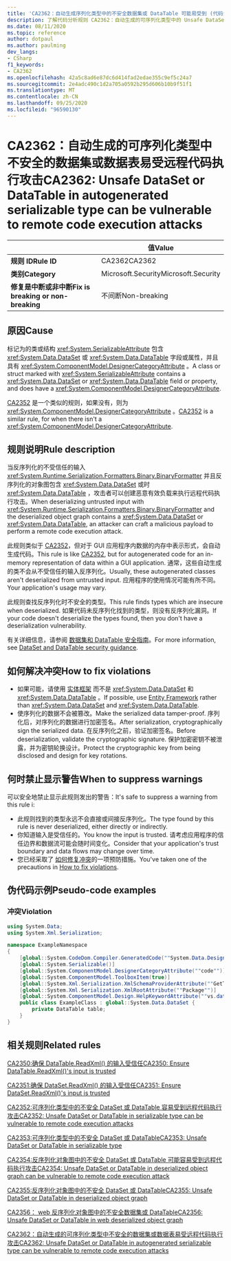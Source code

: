 ```yaml
---
title: 'CA2362：自动生成序列化类型中的不安全数据集或 DataTable 可能易受到 (代码分析的远程代码执行攻击) '
description: 了解代码分析规则 CA2362：自动生成的可序列化类型中的 Unsafe DataSet 或 DataTable 可能易受到远程代码执行攻击
ms.date: 08/11/2020
ms.topic: reference
author: dotpaul
ms.author: paulming
dev_langs:
- CSharp
f1_keywords:
- CA2362
ms.openlocfilehash: 42a5c8ad6e87dc6d414fad2edae355c9ef5c24a7
ms.sourcegitcommit: 2e4adc490c1d2a705a0592b295d606b10b9f51f1
ms.translationtype: MT
ms.contentlocale: zh-CN
ms.lasthandoff: 09/25/2020
ms.locfileid: "96590130"
---
```

# <a name="ca2362-unsafe-dataset-or-datatable-in-autogenerated-serializable-type-can-be-vulnerable-to-remote-code-execution-attacks"></a><span data-ttu-id="c9da8-103">CA2362：自动生成的可序列化类型中不安全的数据集或数据表易受远程代码执行攻击</span><span class="sxs-lookup"><span data-stu-id="c9da8-103">CA2362: Unsafe DataSet or DataTable in autogenerated serializable type can be vulnerable to remote code execution attacks</span></span>

| | <span data-ttu-id="c9da8-104">值</span><span class="sxs-lookup"><span data-stu-id="c9da8-104">Value</span></span> |
|-|-|
| <span data-ttu-id="c9da8-105">**规则 ID**</span><span class="sxs-lookup"><span data-stu-id="c9da8-105">**Rule ID**</span></span> |<span data-ttu-id="c9da8-106">CA2362</span><span class="sxs-lookup"><span data-stu-id="c9da8-106">CA2362</span></span>|
| <span data-ttu-id="c9da8-107">**类别**</span><span class="sxs-lookup"><span data-stu-id="c9da8-107">**Category**</span></span> |<span data-ttu-id="c9da8-108">Microsoft.Security</span><span class="sxs-lookup"><span data-stu-id="c9da8-108">Microsoft.Security</span></span>|
| <span data-ttu-id="c9da8-109">**修复是中断或非中断**</span><span class="sxs-lookup"><span data-stu-id="c9da8-109">**Fix is breaking or non-breaking**</span></span> |<span data-ttu-id="c9da8-110">不间断</span><span class="sxs-lookup"><span data-stu-id="c9da8-110">Non-breaking</span></span>|

## <a name="cause"></a><span data-ttu-id="c9da8-111">原因</span><span class="sxs-lookup"><span data-stu-id="c9da8-111">Cause</span></span>

<span data-ttu-id="c9da8-112">标记为的类或结构 <xref:System.SerializableAttribute> 包含 <xref:System.Data.DataSet> 或 <xref:System.Data.DataTable> 字段或属性，并且具有 <xref:System.ComponentModel.DesignerCategoryAttribute> 。</span><span class="sxs-lookup"><span data-stu-id="c9da8-112">A class or struct marked with <xref:System.SerializableAttribute> contains a <xref:System.Data.DataSet> or <xref:System.Data.DataTable> field or property, and does have a <xref:System.ComponentModel.DesignerCategoryAttribute>.</span></span>

<span data-ttu-id="c9da8-113">[CA2352](ca2352.md) 是一个类似的规则，如果没有，则为 <xref:System.ComponentModel.DesignerCategoryAttribute> 。</span><span class="sxs-lookup"><span data-stu-id="c9da8-113">[CA2352](ca2352.md) is a similar rule, for when there isn't a <xref:System.ComponentModel.DesignerCategoryAttribute>.</span></span>

## <a name="rule-description"></a><span data-ttu-id="c9da8-114">规则说明</span><span class="sxs-lookup"><span data-stu-id="c9da8-114">Rule description</span></span>

<span data-ttu-id="c9da8-115">当反序列化的不受信任的输入 <xref:System.Runtime.Serialization.Formatters.Binary.BinaryFormatter> 并且反序列化的对象图包含 <xref:System.Data.DataSet> 或时 <xref:System.Data.DataTable> ，攻击者可以创建恶意有效负载来执行远程代码执行攻击。</span><span class="sxs-lookup"><span data-stu-id="c9da8-115">When deserializing untrusted input with <xref:System.Runtime.Serialization.Formatters.Binary.BinaryFormatter> and the deserialized object graph contains a <xref:System.Data.DataSet> or <xref:System.Data.DataTable>, an attacker can craft a malicious payload to perform a remote code execution attack.</span></span>

<span data-ttu-id="c9da8-116">此规则类似于 [CA2352](ca2352.md)，但对于 GUI 应用程序内数据的内存中表示形式，会自动生成代码。</span><span class="sxs-lookup"><span data-stu-id="c9da8-116">This rule is like [CA2352](ca2352.md), but for autogenerated code for an in-memory representation of data within a GUI application.</span></span> <span data-ttu-id="c9da8-117">通常，这些自动生成的类不会从不受信任的输入反序列化。</span><span class="sxs-lookup"><span data-stu-id="c9da8-117">Usually, these autogenerated classes aren't deserialized from untrusted input.</span></span> <span data-ttu-id="c9da8-118">应用程序的使用情况可能有所不同。</span><span class="sxs-lookup"><span data-stu-id="c9da8-118">Your application's usage may vary.</span></span>

<span data-ttu-id="c9da8-119">此规则查找反序列化时不安全的类型。</span><span class="sxs-lookup"><span data-stu-id="c9da8-119">This rule finds types which are insecure when deserialized.</span></span> <span data-ttu-id="c9da8-120">如果代码未反序列化找到的类型，则没有反序列化漏洞。</span><span class="sxs-lookup"><span data-stu-id="c9da8-120">If your code doesn't deserialize the types found, then you don't have a deserialization vulnerability.</span></span>

<span data-ttu-id="c9da8-121">有关详细信息，请参阅 [数据集和 DataTable 安全指南](https://go.microsoft.com/fwlink/?linkid=2132227)。</span><span class="sxs-lookup"><span data-stu-id="c9da8-121">For more information, see [DataSet and DataTable security guidance](https://go.microsoft.com/fwlink/?linkid=2132227).</span></span>

## <a name="how-to-fix-violations"></a><span data-ttu-id="c9da8-122">如何解决冲突</span><span class="sxs-lookup"><span data-stu-id="c9da8-122">How to fix violations</span></span>

- <span data-ttu-id="c9da8-123">如果可能，请使用 [实体框架](/ef/) 而不是 <xref:System.Data.DataSet> 和 <xref:System.Data.DataTable> 。</span><span class="sxs-lookup"><span data-stu-id="c9da8-123">If possible, use [Entity Framework](/ef/) rather than <xref:System.Data.DataSet> and <xref:System.Data.DataTable>.</span></span>
- <span data-ttu-id="c9da8-124">使序列化的数据不会被篡改。</span><span class="sxs-lookup"><span data-stu-id="c9da8-124">Make the serialized data tamper-proof.</span></span> <span data-ttu-id="c9da8-125">序列化后，对序列化的数据进行加密签名。</span><span class="sxs-lookup"><span data-stu-id="c9da8-125">After serialization, cryptographically sign the serialized data.</span></span> <span data-ttu-id="c9da8-126">在反序列化之前，验证加密签名。</span><span class="sxs-lookup"><span data-stu-id="c9da8-126">Before deserialization, validate the cryptographic signature.</span></span> <span data-ttu-id="c9da8-127">保护加密密钥不被泄露，并为密钥轮换设计。</span><span class="sxs-lookup"><span data-stu-id="c9da8-127">Protect the cryptographic key from being disclosed and design for key rotations.</span></span>

## <a name="when-to-suppress-warnings"></a><span data-ttu-id="c9da8-128">何时禁止显示警告</span><span class="sxs-lookup"><span data-stu-id="c9da8-128">When to suppress warnings</span></span>

<span data-ttu-id="c9da8-129">可以安全地禁止显示此规则发出的警告：</span><span class="sxs-lookup"><span data-stu-id="c9da8-129">It's safe to suppress a warning from this rule i:</span></span>

- <span data-ttu-id="c9da8-130">此规则找到的类型永远不会直接或间接反序列化。</span><span class="sxs-lookup"><span data-stu-id="c9da8-130">The type found by this rule is never deserialized, either directly or indirectly.</span></span>
- <span data-ttu-id="c9da8-131">你知道输入是受信任的。</span><span class="sxs-lookup"><span data-stu-id="c9da8-131">You know the input is trusted.</span></span> <span data-ttu-id="c9da8-132">请考虑应用程序的信任边界和数据流可能会随时间变化。</span><span class="sxs-lookup"><span data-stu-id="c9da8-132">Consider that your application's trust boundary and data flows may change over time.</span></span>
- <span data-ttu-id="c9da8-133">您已经采取了 [如何修复冲突](#how-to-fix-violations)的一项预防措施。</span><span class="sxs-lookup"><span data-stu-id="c9da8-133">You've taken one of the precautions in [How to fix violations](#how-to-fix-violations).</span></span>

## <a name="pseudo-code-examples"></a><span data-ttu-id="c9da8-134">伪代码示例</span><span class="sxs-lookup"><span data-stu-id="c9da8-134">Pseudo-code examples</span></span>

### <a name="violation"></a><span data-ttu-id="c9da8-135">冲突</span><span class="sxs-lookup"><span data-stu-id="c9da8-135">Violation</span></span>

```csharp
using System.Data;
using System.Xml.Serialization;

namespace ExampleNamespace
{
    [global::System.CodeDom.Compiler.GeneratedCode(""System.Data.Design.TypedDataSetGenerator"", ""2.0.0.0"")]
    [global::System.Serializable()]
    [global::System.ComponentModel.DesignerCategoryAttribute(""code"")]
    [global::System.ComponentModel.ToolboxItem(true)]
    [global::System.Xml.Serialization.XmlSchemaProviderAttribute(""GetTypedDataSetSchema"")]
    [global::System.Xml.Serialization.XmlRootAttribute(""Package"")]
    [global::System.ComponentModel.Design.HelpKeywordAttribute(""vs.data.DataSet"")]
    public class ExampleClass : global::System.Data.DataSet {
        private DataTable table;
    }
}
```

## <a name="related-rules"></a><span data-ttu-id="c9da8-136">相关规则</span><span class="sxs-lookup"><span data-stu-id="c9da8-136">Related rules</span></span>

[<span data-ttu-id="c9da8-137">CA2350:确保 DataTable.ReadXml() 的输入受信任</span><span class="sxs-lookup"><span data-stu-id="c9da8-137">CA2350: Ensure DataTable.ReadXml()'s input is trusted</span></span>](ca2350.md)

[<span data-ttu-id="c9da8-138">CA2351:确保 DataSet.ReadXml() 的输入受信任</span><span class="sxs-lookup"><span data-stu-id="c9da8-138">CA2351: Ensure DataSet.ReadXml()'s input is trusted</span></span>](ca2351.md)

[<span data-ttu-id="c9da8-139">CA2352:可序列化类型中的不安全 DataSet 或 DataTable 容易受到远程代码执行攻击</span><span class="sxs-lookup"><span data-stu-id="c9da8-139">CA2352: Unsafe DataSet or DataTable in serializable type can be vulnerable to remote code execution attacks</span></span>](ca2352.md)

[<span data-ttu-id="c9da8-140">CA2353:可序列化类型中的不安全 DataSet 或 DataTable</span><span class="sxs-lookup"><span data-stu-id="c9da8-140">CA2353: Unsafe DataSet or DataTable in serializable type</span></span>](ca2353.md)

[<span data-ttu-id="c9da8-141">CA2354:反序列化对象图中的不安全 DataSet 或 DataTable 可能容易受到远程代码执行攻击</span><span class="sxs-lookup"><span data-stu-id="c9da8-141">CA2354: Unsafe DataSet or DataTable in deserialized object graph can be vulnerable to remote code execution attack</span></span>](ca2354.md)

[<span data-ttu-id="c9da8-142">CA2355:反序列化对象图中的不安全 DataSet 或 DataTable</span><span class="sxs-lookup"><span data-stu-id="c9da8-142">CA2355: Unsafe DataSet or DataTable in deserialized object graph</span></span>](ca2355.md)

[<span data-ttu-id="c9da8-143">CA2356： web 反序列化对象图中的不安全数据集或 DataTable</span><span class="sxs-lookup"><span data-stu-id="c9da8-143">CA2356: Unsafe DataSet or DataTable in web deserialized object graph</span></span>](ca2356.md)

[<span data-ttu-id="c9da8-144">CA2362：自动生成的可序列化类型中不安全的数据集或数据表易受远程代码执行攻击</span><span class="sxs-lookup"><span data-stu-id="c9da8-144">CA2362: Unsafe DataSet or DataTable in autogenerated serializable type can be vulnerable to remote code execution attacks</span></span>](ca2362.md)
